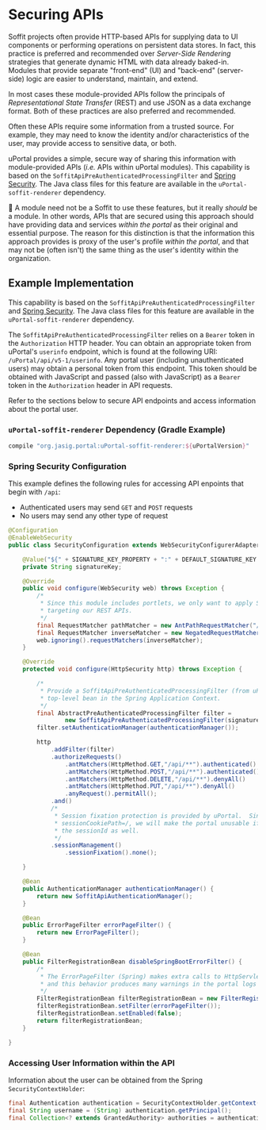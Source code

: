 # Securing APIs

Soffit projects often provide HTTP-based APIs for supplying data to UI components or performing
operations on persistent data stores.  In fact, this practice is preferred and recommended over
_Server-Side Rendering_ strategies that generate dynamic HTML with data already baked-in.  Modules
that provide separate "front-end" (UI) and "back-end" (server-side) logic are easier to understand,
maintain, and extend.

In most cases these module-provided APIs follow the principals of <i>Representational State
Transfer</i> (REST) and use JSON as a data exchange format.  Both of these practices are also
preferred and recommended.

Often these APIs require some information from a trusted source.  For example, they may need to know
the identity and/or characteristics of the user, may provide access to sensitive data, or both.

uPortal provides a simple, secure way of sharing this information with module-provided APIs (_i.e._
APIs within uPortal modules).  This capability is based on the
`SoffitApiPreAuthenticatedProcessingFilter` and [Spring Security][].  The Java class files for this
feature are available in the `uPortal-soffit-renderer` dependency.

:notebook:  A module need not be a Soffit to use these features, but it really _should_ be a module.
In other words, APIs that are secured using this approach should have providing data and services
_within the portal_ as their original and essential purpose.  The reason for this distinction is
that the information this approach provides is proxy of the user's profile _within the portal_, and
that may not be (often isn't) the same thing as the user's identity within the organization.

## Example Implementation

This capability is based on the `SoffitApiPreAuthenticatedProcessingFilter` and [Spring Security][].
The Java class files for this feature are available in the `uPortal-soffit-renderer` dependency.

The `SoffitApiPreAuthenticatedProcessingFilter` relies on a `Bearer` token in the `Authorization`
HTTP header.  You can obtain an appropriate token from uPortal's `userinfo` endpoint, which is found
at the following URI: `/uPortal/api/v5-1/userinfo`.  Any portal user (including unauthenticated
users) may obtain a personal token from this endpoint.  This token should be obtained with
JavaScript and passed (also with JavaScript) as a `Bearer` token in the `Authorization` header in
API requests.

Refer to the sections below to secure API endpoints and access information about the portal user.

### `uPortal-soffit-renderer` Dependency (Gradle Example)

```groovy
compile "org.jasig.portal:uPortal-soffit-renderer:${uPortalVersion}"
```

### Spring Security Configuration

This example defines the following rules for accessing API enpoints that begin with `/api`:

  - Authenticated users may send `GET` and `POST` requests
  - No users may send any other type of request

```java
@Configuration
@EnableWebSecurity
public class SecurityConfiguration extends WebSecurityConfigurerAdapter {

    @Value("${" + SIGNATURE_KEY_PROPERTY + ":" + DEFAULT_SIGNATURE_KEY + "}")
    private String signatureKey;

    @Override
    public void configure(WebSecurity web) throws Exception {
        /*
         * Since this module includes portlets, we only want to apply Spring Security to requests
         * targeting our REST APIs.
         */
        final RequestMatcher pathMatcher = new AntPathRequestMatcher("/api/**");
        final RequestMatcher inverseMatcher = new NegatedRequestMatcher(pathMatcher);
        web.ignoring().requestMatchers(inverseMatcher);
    }

    @Override
    protected void configure(HttpSecurity http) throws Exception {

        /*
         * Provide a SoffitApiPreAuthenticatedProcessingFilter (from uPortal) that is NOT a
         * top-level bean in the Spring Application Context.
         */
        final AbstractPreAuthenticatedProcessingFilter filter =
                new SoffitApiPreAuthenticatedProcessingFilter(signatureKey);
        filter.setAuthenticationManager(authenticationManager());

        http
            .addFilter(filter)
            .authorizeRequests()
                .antMatchers(HttpMethod.GET,"/api/**").authenticated()
                .antMatchers(HttpMethod.POST,"/api/**").authenticated()
                .antMatchers(HttpMethod.DELETE,"/api/**").denyAll()
                .antMatchers(HttpMethod.PUT,"/api/**").denyAll()
                .anyRequest().permitAll();
            .and()
            /*
             * Session fixation protection is provided by uPortal.  Since portlet tech requires
             * sessionCookiePath=/, we will make the portal unusable if other modules are changing
             * the sessionId as well.
             */
            .sessionManagement()
                .sessionFixation().none();

    }

    @Bean
    public AuthenticationManager authenticationManager() {
        return new SoffitApiAuthenticationManager();
    }

    @Bean
    public ErrorPageFilter errorPageFilter() {
        return new ErrorPageFilter();
    }

    @Bean
    public FilterRegistrationBean disableSpringBootErrorFilter() {
        /*
         * The ErrorPageFilter (Spring) makes extra calls to HttpServletResponse.flushBuffer(),
         * and this behavior produces many warnings in the portal logs during portlet requests.
         */
        FilterRegistrationBean filterRegistrationBean = new FilterRegistrationBean();
        filterRegistrationBean.setFilter(errorPageFilter());
        filterRegistrationBean.setEnabled(false);
        return filterRegistrationBean;
    }

}
```

### Accessing User Information within the API

Information about the user can be obtained from the Spring `SecurityContextHolder`:

```java
final Authentication authentication = SecurityContextHolder.getContext().getAuthentication();
final String username = (String) authentication.getPrincipal();
final Collection<? extends GrantedAuthority> authorities = authentication.getAuthorities();
```

[Spring Security]: https://projects.spring.io/spring-security/
